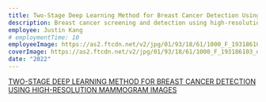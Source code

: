 ```yaml
---
title: Two-Stage Deep Learning Method for Breast Cancer Detection Using High-Resolution Mammogram Images
description: Breast cancer screening and detection using high-resolution mammographic images have always been a difficult task in computer vision due to the presence of very small yet clinically significant abnormal growths in breast masses. The size difference between such masses and the overall mammogram image as well as difficulty in distinguishing intra-class features of the Breast Imaging Reporting and Database System (BI-RADS) categories creates challenges for accurate diagnosis. To obtain near-optimal results, object detection models should be improved by directly focusing on breast cancer detection. In this work, we propose a new two-stage deep learning method. In the first stage, the breast area is extracted from the mammogram and small square patches are generated to narrow down the region of interest (RoI). In the second stage, breast masses are detected and classified into BI-RADS categories. To improve the classification accuracy for intra-classes, we design an effective tumor classification model and combine its results with the detection model’s classification scores. Experiments conducted on the newly collected high-resolution mammography dataset demonstrate our two-stage method outperforms the original Faster R-CNN model by improving mean average precision (mAP) from 0.85 to 0.94. In addition, comparisons with existing works on a popular INbreast dataset validate the performance of our two-stage model.
employee: Justin Kang
# employmentTime: 10
employeeImage: https://as2.ftcdn.net/v2/jpg/01/93/18/61/1000_F_193186103_dXiWuWhu8h1wumboa5vEzsmtjvuMYaF1.jpg
coverImage: https://as2.ftcdn.net/v2/jpg/01/93/18/61/1000_F_193186103_dXiWuWhu8h1wumboa5vEzsmtjvuMYaF1.jpg
date: "2022"
---
```

[TWO-STAGE DEEP LEARNING METHOD FOR BREAST CANCER DETECTION USING HIGH-RESOLUTION MAMMOGRAM IMAGES](https://www.mdpi.com/2076-3417/12/9/4616)